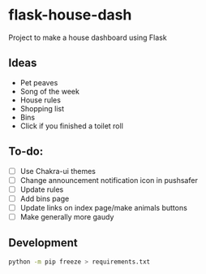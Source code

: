 # flask-house-dash

Project to make a house dashboard using Flask

## Ideas

- Pet peaves
- Song of the week
- House rules
- Shopping list
- Bins
- Click if you finished a toilet roll

## To-do:
- [ ] Use Chakra-ui themes
- [ ] Change announcement notification icon in pushsafer
- [ ] Update rules
- [ ] Add bins page
- [ ] Update links on index page/make animals buttons
- [ ] Make generally more gaudy

## Development

```bash
python -m pip freeze > requirements.txt
```
